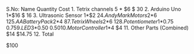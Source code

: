 S.No:
Name
Quantity
Cost
1.
Tetrix channels 
5 * $6
$ 30
2.
Arduino Uno
1*$16
$ 16
3.
Ultrasonic Sensor
1*$2
$2
4.
AndyMark Motors
2*$6
$12
5.
AA Battery Pack 
2*$4
$8
7.
Tetrix Wheels
2*$6
$12
8.
Potentiometer 
1*$0.75
$0.75
9.
LED
3*$0.50
$0.50
10.
Motor Controller
1*$4
$4
11.
Other Parts (Combined)
$14
$14.75
12.
Total


$100

